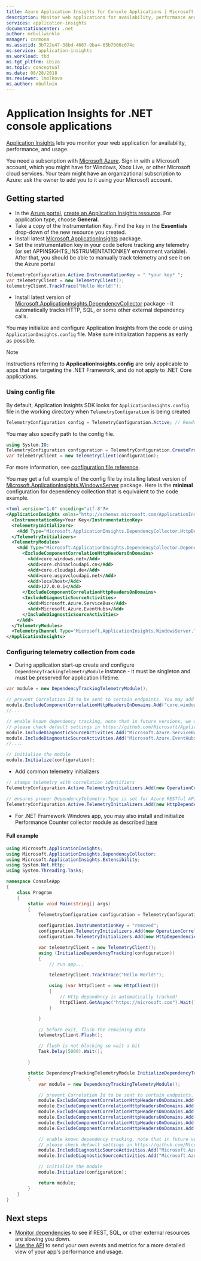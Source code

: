 ```yaml
---
title: Azure Application Insights for Console Applications | Microsoft Docs
description: Monitor web applications for availability, performance and usage.
services: application-insights
documentationcenter: .net
author: mrbullwinkle
manager: carmonm
ms.assetid: 3b722e47-38bd-4667-9ba4-65b7006c074c
ms.service: application-insights
ms.workload: tbd
ms.tgt_pltfrm: ibiza
ms.topic: conceptual
ms.date: 08/28/2018
ms.reviewer: lmolkova
ms.author: mbullwin
---
```


# Application Insights for .NET console applications
[Application Insights](app-insights-overview.md) lets you monitor your web application for availability, performance, and usage.

You need a subscription with [Microsoft Azure](https://azure.com). Sign in with a Microsoft account, which you might have for Windows, Xbox Live, or other Microsoft cloud services. Your team might have an organizational subscription to Azure: ask the owner to add you to it using your Microsoft account.

## Getting started

* In the [Azure portal](https://portal.azure.com), [create an Application Insights resource](app-insights-create-new-resource.md). For application type, choose **General**.
* Take a copy of the Instrumentation Key. Find the key in the **Essentials** drop-down of the new resource you created. 
* Install latest [Microsoft.ApplicationInsights](https://www.nuget.org/packages/Microsoft.ApplicationInsights) package.
* Set the instrumentation key in your code before tracking any telemetry (or set APPINSIGHTS_INSTRUMENTATIONKEY environment variable). After that, you should be able to manually track telemetry and see it on the Azure portal

```csharp
TelemetryConfiguration.Active.InstrumentationKey = " *your key* ";
var telemetryClient = new TelemetryClient();
telemetryClient.TrackTrace("Hello World!");
```

* Install latest version of [Microsoft.ApplicationInsights.DependencyCollector](https://www.nuget.org/packages/Microsoft.ApplicationInsights.DependencyCollector) package - it automatically tracks HTTP, SQL, or some other external dependency calls.

You may initialize and configure Application Insights from the code or using `ApplicationInsights.config` file. Make sure initialization happens as early as possible. 

> [!NOTE]
> Instructions referring to **ApplicationInsights.config** are only applicable to apps that are targeting the .NET Framework, and do not apply to .NET Core applications.

### Using config file

By default, Application Insights SDK looks for `ApplicationInsights.config` file in the working directory when `TelemetryConfiguration` is being created

```csharp
TelemetryConfiguration config = TelemetryConfiguration.Active; // Reads ApplicationInsights.config file if present
```

You may also specify path to the config file.

```csharp
using System.IO;
TelemetryConfiguration configuration = TelemetryConfiguration.CreateFromConfiguration(File.ReadAllText("C:\\ApplicationInsights.config"));
var telemetryClient = new TelemetryClient(configuration);
```

For more information, see [configuration file reference](app-insights-configuration-with-applicationinsights-config.md).

You may get a full example of the config file by installing latest version of [Microsoft.ApplicationInsights.WindowsServer](https://www.nuget.org/packages/Microsoft.ApplicationInsights.WindowsServer) package. Here is the **minimal** configuration for dependency collection that is equivalent to the code example.

```XML
<?xml version="1.0" encoding="utf-8"?>
<ApplicationInsights xmlns="http://schemas.microsoft.com/ApplicationInsights/2013/Settings">
  <InstrumentationKey>Your Key</InstrumentationKey>
  <TelemetryInitializers>
    <Add Type="Microsoft.ApplicationInsights.DependencyCollector.HttpDependenciesParsingTelemetryInitializer, Microsoft.AI.DependencyCollector"/>
  </TelemetryInitializers>
  <TelemetryModules>
    <Add Type="Microsoft.ApplicationInsights.DependencyCollector.DependencyTrackingTelemetryModule, Microsoft.AI.DependencyCollector">
      <ExcludeComponentCorrelationHttpHeadersOnDomains>
        <Add>core.windows.net</Add>
        <Add>core.chinacloudapi.cn</Add>
        <Add>core.cloudapi.de</Add>
        <Add>core.usgovcloudapi.net</Add>
        <Add>localhost</Add>
        <Add>127.0.0.1</Add>
      </ExcludeComponentCorrelationHttpHeadersOnDomains>
      <IncludeDiagnosticSourceActivities>
        <Add>Microsoft.Azure.ServiceBus</Add>
        <Add>Microsoft.Azure.EventHubs</Add>
      </IncludeDiagnosticSourceActivities>
    </Add>
  </TelemetryModules>
  <TelemetryChannel Type="Microsoft.ApplicationInsights.WindowsServer.TelemetryChannel.ServerTelemetryChannel, Microsoft.AI.ServerTelemetryChannel"/>
</ApplicationInsights>

```

### Configuring telemetry collection from code

* During application start-up create and configure `DependencyTrackingTelemetryModule` instance - it must be singleton and must be preserved for application lifetime.

```csharp
var module = new DependencyTrackingTelemetryModule();

// prevent Correlation Id to be sent to certain endpoints. You may add other domains as needed.
module.ExcludeComponentCorrelationHttpHeadersOnDomains.Add("core.windows.net");
//...

// enable known dependency tracking, note that in future versions, we will extend this list. 
// please check default settings in https://github.com/Microsoft/ApplicationInsights-dotnet-server/blob/develop/Src/DependencyCollector/NuGet/ApplicationInsights.config.install.xdt#L20
module.IncludeDiagnosticSourceActivities.Add("Microsoft.Azure.ServiceBus");
module.IncludeDiagnosticSourceActivities.Add("Microsoft.Azure.EventHubs");
//....

// initialize the module
module.Initialize(configuration);
```

* Add common telemetry initializers

```csharp
// stamps telemetry with correlation identifiers
TelemetryConfiguration.Active.TelemetryInitializers.Add(new OperationCorrelationTelemetryInitializer());

// ensures proper DependencyTelemetry.Type is set for Azure RESTful API calls
TelemetryConfiguration.Active.TelemetryInitializers.Add(new HttpDependenciesParsingTelemetryInitializer());
```

* For .NET Framework Windows app, you may also install and initialize Performance Counter collector module as described [here](https://apmtips.com/blog/2017/02/13/enable-application-insights-live-metrics-from-code/)

#### Full example

```csharp
using Microsoft.ApplicationInsights;
using Microsoft.ApplicationInsights.DependencyCollector;
using Microsoft.ApplicationInsights.Extensibility;
using System.Net.Http;
using System.Threading.Tasks;

namespace ConsoleApp
{
    class Program
    {
        static void Main(string[] args)
        {
            TelemetryConfiguration configuration = TelemetryConfiguration.Active;

            configuration.InstrumentationKey = "removed";
            configuration.TelemetryInitializers.Add(new OperationCorrelationTelemetryInitializer());
            configuration.TelemetryInitializers.Add(new HttpDependenciesParsingTelemetryInitializer());

            var telemetryClient = new TelemetryClient();
            using (InitializeDependencyTracking(configuration))
            {
                // run app...

                telemetryClient.TrackTrace("Hello World!");

                using (var httpClient = new HttpClient())
                {
                    // Http dependency is automatically tracked!
                    httpClient.GetAsync("https://microsoft.com").Wait();
                }

            }

            // before exit, flush the remaining data
            telemetryClient.Flush();

            // flush is not blocking so wait a bit
            Task.Delay(5000).Wait();

        }

        static DependencyTrackingTelemetryModule InitializeDependencyTracking(TelemetryConfiguration configuration)
        {
            var module = new DependencyTrackingTelemetryModule();

            // prevent Correlation Id to be sent to certain endpoints. You may add other domains as needed.
            module.ExcludeComponentCorrelationHttpHeadersOnDomains.Add("core.windows.net");
            module.ExcludeComponentCorrelationHttpHeadersOnDomains.Add("core.chinacloudapi.cn");
            module.ExcludeComponentCorrelationHttpHeadersOnDomains.Add("core.cloudapi.de");
            module.ExcludeComponentCorrelationHttpHeadersOnDomains.Add("core.usgovcloudapi.net");
            module.ExcludeComponentCorrelationHttpHeadersOnDomains.Add("localhost");
            module.ExcludeComponentCorrelationHttpHeadersOnDomains.Add("127.0.0.1");

            // enable known dependency tracking, note that in future versions, we will extend this list. 
            // please check default settings in https://github.com/Microsoft/ApplicationInsights-dotnet-server/blob/develop/Src/DependencyCollector/NuGet/ApplicationInsights.config.install.xdt#L20
            module.IncludeDiagnosticSourceActivities.Add("Microsoft.Azure.ServiceBus");
            module.IncludeDiagnosticSourceActivities.Add("Microsoft.Azure.EventHubs");

            // initialize the module
            module.Initialize(configuration);

            return module;
        }
    }
}

```

## Next steps
* [Monitor dependencies](../azure-monitor/app/asp-net-dependencies.md) to see if REST, SQL, or other external resources are slowing you down.
* [Use the API](../azure-monitor/app/api-custom-events-metrics.md) to send your own events and metrics for a more detailed view of your app's performance and usage.
